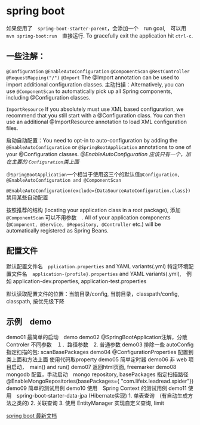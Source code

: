 # spring boot
如果使用了　`spring-boot-starter-parent`，会添加一个　run goal,　可以用　`mvn spring-boot:run`　直接运行.
To gracefully exit the application hit `ctrl-c`.

## 一些注解：

`@Configuration`
`@EnableAutoConfiguration`
`@ComponentScan`
`@RestController`
`@RequestMapping("/")`
`@Import` The @Import annotation can be used to import additional configuration classes. 
主动扫描：Alternatively, you can use `@ComponentScan` to automatically pick up all Spring components, including @Configuration classes.

`ImportResource` If you absolutely must use XML based configuration, we recommend that you still start with a @Configuration class. You can then use an additional @ImportResource annotation to load XML configuration files.

启动自动配置：You need to opt-in to auto-configuration by adding the `@EnableAutoConfiguration` or `@SpringBootApplication` annotations to one of your @Configuration classes.
*@EnableAutoConfiguration 应该只有一个，加在主要的 `Configuration`类上面*

`＠SpringBootApplication`一个相当于使用这三个的默认值`@Configuration, @EnableAutoConfiguration and @ComponentScan`

`@EnableAutoConfiguration(exclude={DataSourceAutoConfiguration.class})`  禁用某些自动配置


按照推荐的结构 (locating your application class in a root package), 添加 `@ComponentScan` 可以不用参数　. All of your application components (`@Component, @Service, @Repository, @Controller` etc.) will be automatically registered as Spring Beans.


## 配置文件
默认配置文件名　`pplication.properties` and YAML variants(.yml)
特定环境配置文件名　`application-{profile}.properties` and YAML variants(.yml),　例如 application-dev.properties, application-test.properties

默认读取配置文件的位置：当前目录/config, 当前目录，classpath/config, classpath, 按优先级下降　


## 示例　demo
demo01  最简单的启动　demo
demo02  @SpringBootApplication注解，分散　Controler
		不同参数　１．路径参数　2. 普通参数
demo03  排除一些 autoConfig
	    指定扫描的包: scanBasePackages
demo04  @ConfigurationProperties 配置到类上面和方法上面
		使用代码取property
demo05  简单定时器
demo06  非 web 项目启动，　main() and run()
demo07  返回html页面, freemarker
demo08  mongodb 配置，手动启动　mongo repository, basePackages 指定扫描路径
		@EnableMongoRepositories(basePackages={ "com.lifeix.leadread.spider"})
demo09  简单的测试用例
demo10  使用　Spring Context 的测试用例
demo11  使用　spring-boot-starter-data-jpa  (Hibernate实现)
		1. 单表查询　(有自动生成方法之类的)
		2. 关联查询
		3. 使用 EntityManager 实现自定义查询, limit






[spring boot 最新文档](https://docs.spring.io/spring-boot/docs/current-SNAPSHOT/reference/htmlsingle/#getting-started)  
